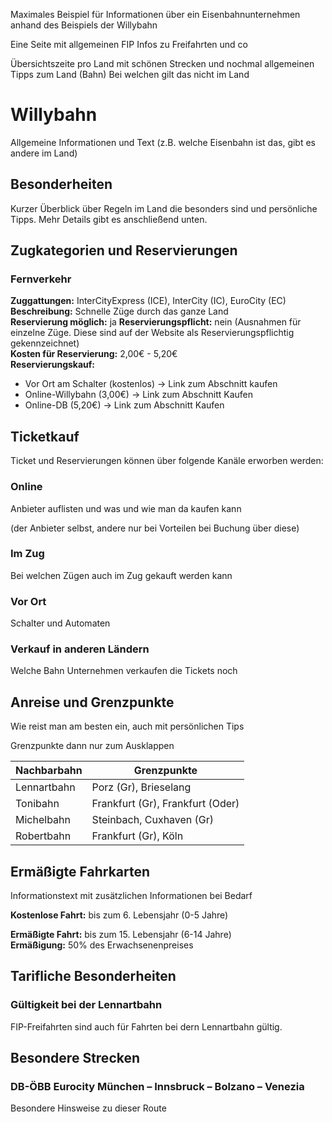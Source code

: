Maximales Beispiel für Informationen über ein Eisenbahnunternehmen anhand des Beispiels der Willybahn

Eine Seite mit allgemeinen FIP Infos zu Freifahrten und co

Übersichtszeite pro Land mit schönen Strecken und nochmal allgemeinen Tipps zum Land (Bahn)
Bei welchen gilt das nicht im Land

# Willybahn

Allgemeine Informationen und Text (z.B. welche Eisenbahn ist das, gibt es andere im Land)

## Besonderheiten

Kurzer Überblick über Regeln im Land die besonders sind und persönliche Tipps. Mehr Details gibt es anschließend unten.

## Zugkategorien und Reservierungen

### Fernverkehr

**Zuggattungen:** InterCityExpress (ICE), InterCity (IC), EuroCity (EC)  
**Beschreibung:** Schnelle Züge durch das ganze Land  
**Reservierung möglich:** ja
**Reservierungspflicht:** nein (Ausnahmen für einzelne Züge. Diese sind auf der Website als Reservierungspflichtig gekennzeichnet)  
**Kosten für Reservierung:** 2,00€ - 5,20€  
**Reservierungskauf:**

- Vor Ort am Schalter (kostenlos) -> Link zum Abschnitt kaufen
- Online-Willybahn (3,00€) -> Link zum Abschnitt Kaufen
- Online-DB (5,20€) -> Link zum Abschnitt Kaufen

<!---
Hier können auch noch weitere Zugkategorien hinzugefügt werden. In Polen zum Beispiel der EIP mit eigener Reservierungsrichtline.

Wie gehen wir mit unterschiedlichen Preisen für Reservierungen um? Z.B. Online 1zl und vor Ort kostenlos. Vielleicht jeweils eine Verlinkung zum Buchungskanal.
-->

## Ticketkauf

Ticket und Reservierungen können über folgende Kanäle erworben werden:

### Online

Anbieter auflisten und was und wie man da kaufen kann

(der Anbieter selbst, andere nur bei Vorteilen bei Buchung über diese)

### Im Zug

Bei welchen Zügen auch im Zug gekauft werden kann

### Vor Ort

Schalter und Automaten

### Verkauf in anderen Ländern

Welche Bahn Unternehmen verkaufen die Tickets noch

## Anreise und Grenzpunkte

Wie reist man am besten ein, auch mit persönlichen Tips

Grenzpunkte dann nur zum Ausklappen

| Nachbarbahn | Grenzpunkte                      |
| ----------- | -------------------------------- |
| Lennartbahn | Porz (Gr), Brieselang            |
| Tonibahn    | Frankfurt (Gr), Frankfurt (Oder) |
| Michelbahn  | Steinbach, Cuxhaven (Gr)         |
| Robertbahn  | Frankfurt (Gr), Köln             |

## Ermäßigte Fahrkarten

Informationstext mit zusätzlichen Informationen bei Bedarf

**Kostenlose Fahrt:** bis zum 6. Lebensjahr (0-5 Jahre)

**Ermäßigte Fahrt:** bis zum 15. Lebensjahr (6-14 Jahre)  
**Ermäßigung:** 50% des Erwachsenenpreises

<!---
Wie wird die Altersspanne unmissverständlich ausgedrückt?

Die Besonderheiten müssen berücksichtigt werden:
Bulgarien: Unterscheidung zwischen nationalen und internationalen Verbindungen.
Deutschland: Kinder in Begleitung kostenlos
Ungarn: Kindern dürfen international nicht ohne einen Erwachsenen fahren bzw. brauchen dafür ein Formular
Italien: Unterscheidung zwischen Nah und Fernverkehr
Niederlande: Kostenlos bis 3 Jahre (aber nur ohne eigenen Sitzplatz), für Kinder ist normalerweise das RailRunner Ticket günstiger als der FIP Rabatt vom Erwachsenenticket. + weitere Infos zum RailRunner Ticket
Slowakei: 2 Seiten PDF mit Spezialregelungen zu Reservierungen und Co
-->

## Tarifliche Besonderheiten

### Gültigkeit bei der Lennartbahn

FIP-Freifahrten sind auch für Fahrten bei dern Lennartbahn gültig.

## Besondere Strecken

### DB-ÖBB Eurocity München – Innsbruck – Bolzano – Venezia

Besondere Hinsweise zu dieser Route

<!---
Zum Beispiel auch Nachtzüge

Besonderheiten und besondere Routen sollten auch mehreren Eisenbahnunternehmen zugeordnet werden können.
-->

